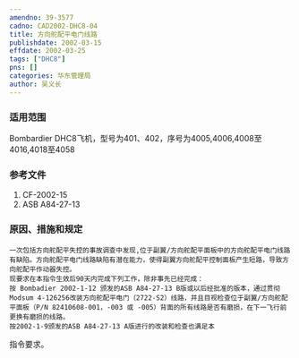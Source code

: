 ```yaml
---
amendno: 39-3577  
cadno: CAD2002-DHC8-04  
title: 方向舵配平电门线路  
publishdate: 2002-03-15  
effdate: 2002-03-25  
tags: ["DHC8"]  
pns: []  
categories: 华东管理局  
author: 吴义长  
---
```

  
### 适用范围  
Bombardier DHC8飞机，型号为401、402，序号为4005,4006,4008至4016,4018至4058  
  
<!--more-->  
### 参考文件  
1. CF-2002-15  
2. ASB A84-27-13  
  
### 原因、措施和规定  
    一次包括方向舵配平失控的事故调查中发现,位于副翼/方向舵配平面板中的方向舵配平电门线路有缺陷。方向舵配平电门线路缺陷有潜在能力，使得副翼方向舵配平控制面板产生短路，导致方向舵配平作动器失控。  
    现要求在本指令生效后90天内完成下列工作，除非事先已经完成：  
    按 Bombadier 2002-1-12 颁发的ASB A84-27-13 B版或以后经批准的版本，通过贯彻 Modsum 4-126256改装方向舵配平电门（2722-S2）线路，并且目视检查位于副翼/方向舵配平面板（P/N 82410608-001，-003 或 -005）背面的所有线路是否有磨损，在下一飞行前更换有磨损的线路。  
    按2002-1-9颁发的ASB A84-27-13 A版进行的改装和检查也满足本  
  
指令要求。  
